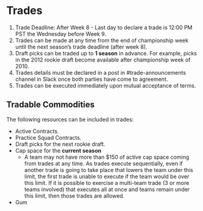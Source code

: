 # Trades

1. Trade Deadline: After Week 8 - Last day to declare a trade is 12:00 PM PST the Wednesday before Week 9.
2. Trades can be made at any time from the end of championship week until the next season’s trade deadline (after week 8).
3. Draft picks can be traded up to **1 season** in advance. For example, picks in the 2012 rookie draft become available after championship week of 2010.
4. Trades details must be declared in a post in #trade-announcements channel in Slack once both parties have come to agreement.
5. Trades can be executed immediately upon mutual acceptance of terms.

## Tradable Commodities

The following resources can be included in trades:

* Active Contracts.
* Practice Squad Contracts.
* Draft picks for the next rookie draft.
* Cap space for the **current season**
  * A team may not have more than $150 of active cap space coming from trades at any time. As trades execute sequentially, even if another trade is going to take place that lowers the team under this limit, the first trade is unable to execute if the team would be over this limit. If it is possible to exercise a multi-team trade (3 or more teams involved) that executes all at once and teams remain under this limit, then those trades are allowed.
* Gum
